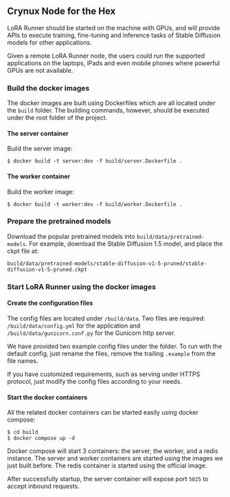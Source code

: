 ## Crynux Node for the Hex

LoRA Runner should be started on the machine with GPUs,
and will provide APIs to execute training, fine-tuning and inference
tasks of Stable Diffusion models for other applications.


Given a remote LoRA Runner node, the users could run the supported applications
on the laptops, iPads and even mobile phones where powerful GPUs are not available.

### Build the docker images
The docker images are built using Dockerfiles which are all located under the ```build``` folder.
The building commands, however, should be executed under the root folder of the project.

#### The server container

Build the server image:
   
```shell
$ docker build -t server:dev -f build/server.Dockerfile .
```


#### The worker container

Build the worker image:
   
```shell
$ docker build -t worker:dev -f build/worker.Dockerfile .
```

### Prepare the pretrained models

Download the popular pretrained models into ```build/data/pretrained-models```.
For example, download the Stable Diffusion 1.5 model, and place the ckpt file at:

```build/data/pretrained-models/stable-diffusion-v1-5-pruned/stable-diffusion-v1-5-pruned.ckpt```


### Start LoRA Runner using the docker images

#### Create the configuration files

The config files are located under ```/build/data```. Two files are required:
```/build/data/config.yml``` for the application and ```/build/data/gunicorn.conf.py```
for the Gunicorn http server.

We have provided two example config files under the folder. To run with the default config,
just rename the files, remove the trailing ```.example``` from the file names.

If you have customized requirements, such as serving under HTTPS protocol,
just modify the config files according to your needs.

#### Start the docker containers

All the related docker containers can be started easily
using docker compose:

```shell
$ cd build
$ docker compose up -d
```

Docker compose will start 3 containers: the server, the worker, and a redis instance.
The server and worker containers are started using the images we just built before.
The redis container is started using the official image.

After successfully startup, the server container will expose port ```5025``` to accept inbound requests.

